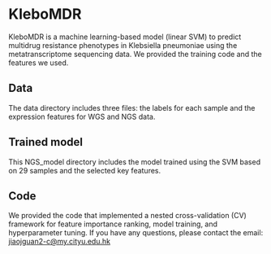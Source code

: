 # KleboMDR

KleboMDR is a machine learning-based model (linear SVM) to predict multidrug resistance phenotypes in Klebsiella pneumoniae using the metatranscriptome sequencing data. We provided the training code and the features we used.

## Data
The data directory includes three files: the labels for each sample and the expression features for WGS and NGS data.

## Trained model
This NGS_model directory includes the model trained using the SVM based on 29 samples and the selected key features.

## Code
We provided the code that implemented a nested cross-validation (CV) framework for feature importance ranking, model training, and hyperparameter tuning. If you have any questions, please contact the email: jiaojguan2-c@my.cityu.edu.hk
